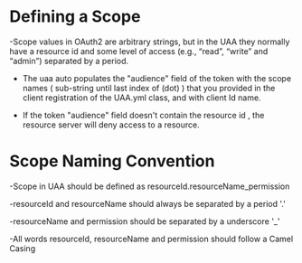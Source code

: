 # Defining a Scope


-Scope values in OAuth2 are arbitrary strings, but in the UAA they normally have a resource id and some level of access (e.g., “read”, “write” and “admin”) separated by a period.

- The uaa auto populates the "audience" field of the token with the scope names ( sub-string until last index of (dot) ) that you provided in the client registration of the UAA.yml class,  and with client Id name.

- If the token "audience" field doesn't contain the resource id , the resource server will deny access to a resource.


# Scope Naming Convention

-Scope in UAA should be defined as resourceId.resourceName_permission

-resourceId and resourceName should always be separated by a period '.'

-resourceName and permission should be separated by a underscore '_'

-All words resourceId, resourceName and permission should follow a Camel Casing